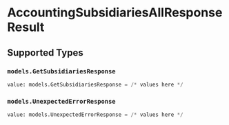 # AccountingSubsidiariesAllResponseResult


## Supported Types

### `models.GetSubsidiariesResponse`

```python
value: models.GetSubsidiariesResponse = /* values here */
```

### `models.UnexpectedErrorResponse`

```python
value: models.UnexpectedErrorResponse = /* values here */
```

